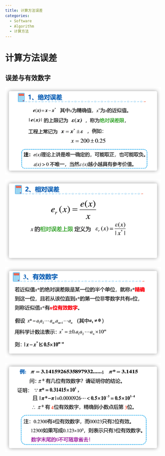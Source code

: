 ```yaml
---
title: 计算方法误差
categories:
  - Software
  - Algorithm
  - 计算方法
---
```

# 计算方法误差

## 误差与有效数字

![](https://raw.githubusercontent.com/LuShan123888/Files/main/Pictures/2020-12-10-9YjvbuNWQGerL3C.png)

![](https://raw.githubusercontent.com/LuShan123888/Files/main/Pictures/2020-12-10-gtukhCN8Y5GAfUm.png)

![](https://raw.githubusercontent.com/LuShan123888/Files/main/Pictures/2020-12-10-jvQCyZsESaM1oWV.png)

![](https://raw.githubusercontent.com/LuShan123888/Files/main/Pictures/2020-12-10-jU5XOyKlmx91V7E.png)